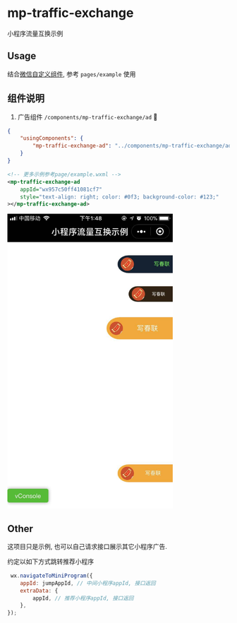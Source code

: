 # mp-traffic-exchange

小程序流量互换示例

## Usage

结合[微信自定义组件](https://mp.weixin.qq.com/debug/wxadoc/dev/framework/custom-component/), 参考 `pages/example` 使用

## 组件说明

1. 广告组件 `/components/mp-traffic-exchange/ad`

```json
{
    "usingComponents": {
        "mp-traffic-exchange-ad": "../components/mp-traffic-exchange/ad"
    }
}
```

```xml
<!-- 更多示例参考page/example.wxml -->
<mp-traffic-exchange-ad
    appId="wx957c50ff41081cf7"
    style="text-align: right; color: #0f3; background-color: #123;"
></mp-traffic-exchange-ad>
```

<img src="./screenshots/mp-traffic-exchange-ad.jpeg" alt="mp-traffic-exchange-ad.jpeg" width="375px" />

## Other

这项目只是示例, 也可以自己请求接口展示其它小程序广告.

约定以如下方式跳转推荐小程序

```js
 wx.navigateToMiniProgram({
    appId: jumpAppId, // 中间小程序appId, 接口返回
    extraData: {
        appId, // 推荐小程序appId, 接口返回
    },
});
```
